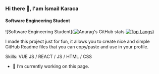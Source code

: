 ### Hi there 👋, I'am İsmail Karaca
#### Software Engineering Student
![Software Engineering Student](![Anurag's GitHub stats](https://github-readme-stats.vercel.app/api?username=ismailkrc57&show_icons=true) [![Top Langs](https://github-readme-stats.vercel.app/api/top-langs/?username=ismailkrc57&langs_count=8)](https://github.com/ismailkrc57/github-readme-stats))

I made this project just for fun, it allows you to create nice and simple GitHub Readme files that you can copy/paste and use in your profile.

Skills: VUE JS / REACT / JS / HTML / CSS

- 🔭 I’m currently working on this page. 




